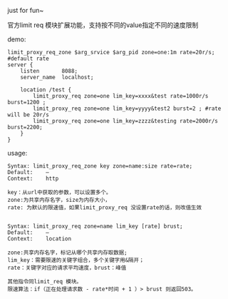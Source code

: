 just for fun~

官方limit req 模块扩展功能，支持按不同的value指定不同的速度限制

demo:

	limit_proxy_req_zone $arg_srvice $arg_pid zone=one:1m rate=20r/s; #default rate
	server {
		listen       8088;
		server_name  localhost;

		location /test {
			limit_proxy_req zone=one lim_key=xxxx&test rate=1000r/s burst=1200 ;
			limit_proxy_req zone=one lim_key=yyyy&test2 burst=2 ; #rate will be 20r/s
			limit_proxy_req zone=one lim_key=zzzz&testing rate=2000r/s burst=2200;
		}
	}

usage:

	Syntax:	limit_proxy_req_zone key zone=name:size rate=rate;
	Default:	—
	Context:	http

	key：从url中获取的参数，可以设置多个。
    zone:为共享内存名字，size为内存大小，
    rate: 为默认的限速值，如果limit_proxy_req 没设置rate的话，则改值生效


	Syntax:	limit_proxy_req zone=name lim_key [rate] brust;
	Default:	—
	Context:	location

	zone:共享内存名字，标记从哪个共享内存取数据;
    lim_key：需要限速的关键字组合，多个关键字用&隔开；
	rate：关键字对应的请求平均速度，brust：峰值

    其他指令同limit_req 模块。
	限速算法：if（正在处理请求数 - rate*时间 + 1 ）> brust 则返回503。
